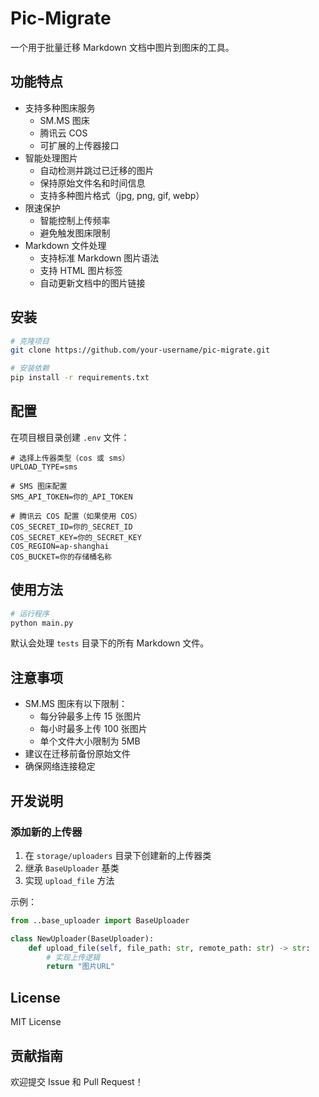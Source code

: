 # Pic-Migrate

一个用于批量迁移 Markdown 文档中图片到图床的工具。

## 功能特点

- 支持多种图床服务
  - SM.MS 图床
  - 腾讯云 COS
  - 可扩展的上传器接口
- 智能处理图片
  - 自动检测并跳过已迁移的图片
  - 保持原始文件名和时间信息
  - 支持多种图片格式（jpg, png, gif, webp）
- 限速保护
  - 智能控制上传频率
  - 避免触发图床限制
- Markdown 文件处理
  - 支持标准 Markdown 图片语法
  - 支持 HTML 图片标签
  - 自动更新文档中的图片链接

## 安装

```bash
# 克隆项目
git clone https://github.com/your-username/pic-migrate.git

# 安装依赖
pip install -r requirements.txt
```

## 配置

在项目根目录创建 `.env` 文件：

```plaintext
# 选择上传器类型（cos 或 sms）
UPLOAD_TYPE=sms

# SMS 图床配置
SMS_API_TOKEN=你的_API_TOKEN

# 腾讯云 COS 配置（如果使用 COS）
COS_SECRET_ID=你的_SECRET_ID
COS_SECRET_KEY=你的_SECRET_KEY
COS_REGION=ap-shanghai
COS_BUCKET=你的存储桶名称
```

## 使用方法

```bash
# 运行程序
python main.py
```

默认会处理 `tests` 目录下的所有 Markdown 文件。

## 注意事项

- SM.MS 图床有以下限制：
  - 每分钟最多上传 15 张图片
  - 每小时最多上传 100 张图片
  - 单个文件大小限制为 5MB
- 建议在迁移前备份原始文件
- 确保网络连接稳定

## 开发说明

### 添加新的上传器

1. 在 `storage/uploaders` 目录下创建新的上传器类
2. 继承 `BaseUploader` 基类
3. 实现 `upload_file` 方法

示例：
```python
from ..base_uploader import BaseUploader

class NewUploader(BaseUploader):
    def upload_file(self, file_path: str, remote_path: str) -> str:
        # 实现上传逻辑
        return "图片URL"
```

## License

MIT License

## 贡献指南

欢迎提交 Issue 和 Pull Request！